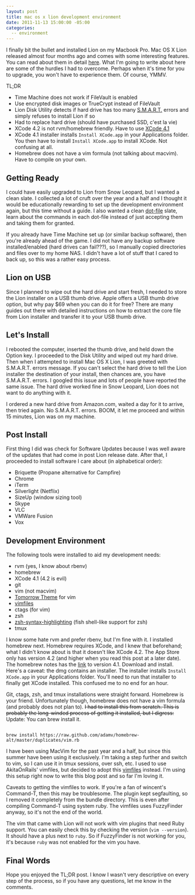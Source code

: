 ```yaml
---
layout: post
title: mac os x lion development environment
date: 2011-11-13 15:00:00 -05:00
categories:
  -- environment
---
```


I finally bit the bullet and installed Lion on my Macbook Pro.  Mac OS X Lion released almost four months ago and comes with
 some interesting features.  You can read about them in detail [here](http://en.wikipedia.org/wiki/Mac_OS_X_Lion).
 What I'm going to write about here are some of the hurdles I had to overcome. Perhaps when it's time for you to upgrade,
 you won't have to experience them.  Of course, YMMV.

TL;DR

* Time Machine does not work if FileVault is enabled
* Use encrypted disk images or TrueCrypt instead of FileVault
* Lion Disk Utility detects if hard drive has too many [S.M.A.R.T.](http://en.wikipedia.org/wiki/S.M.A.R.T.) errors and simply refuses to install Lion if so
* Had to replace hard drive (should have purchased SSD, c'est la vie)
* XCode 4.2 is not rvm/homebrew friendly.  Have to use [XCode 4.1](https://developer.apple.com/downloads/download.action?path=Developer_Tools/xcode_4.1_for_lion/xcode_4.1_for_lion.dmg)
* XCode 4.1 installer installs `Install XCode.app` in your Applications folder. You then have to install `Install XCode.app` to install XCode. Not confusing at all.
* Homebrew does not have a vim formula (not talking about macvim). Have to compile on your own.

## Getting Ready

I could have easily upgraded to Lion from Snow Leopard, but I wanted a clean slate.  I collected a lot of cruft over the year
 and a half and I thought it would be educationally rewarding to set up the development environment again, but this time
 without a guide.  I also wanted a clean [dot-file](http://en.wikipedia.org/wiki/Dot-file) slate, learn about the commands in
 each dot-file instead of just accepting them and taking them for granted.

If you already have Time Machine set up (or similar backup software), then you're already ahead of the game.  I did not have
 any backup software installed/enabled (hard drives can fail???), so I manually copied directories and files over to my home
 NAS.  I didn't have a lot of stuff that I cared to back up, so this was a rather easy process.

## Lion on USB

Since I planned to wipe out the hard drive and start fresh, I needed to store the Lion installer on a USB thumb drive.  Apple 
 offers a USB thumb drive option, but why pay $69 when you can do it for free?  There are many guides out there with
 detailed instructions on how to extract the core file from Lion installer and transfer it to your USB thumb drive.

## Let's Install

I rebooted the computer, inserted the thumb drive, and held down the Option key.  I proceeded to the Disk Utility and wiped
 out my hard drive.  Then when I attempted to install Mac OS X Lion, I was greeted with S.M.A.R.T. errors message.  If you
 can't select the hard drive to tell the Lion installer the destination of your install, then chances are, you have S.M.A.R.T.
 errors.  I googled this issue and lots of people have reported the same issue.  The hard drive worked fine in Snow Leopard,
 Lion does not want to do anything with it.

I ordered a new hard drive from Amazon.com, waited a day for it to arrive, then tried again.  No S.M.A.R.T. errors.  BOOM, it
 let me proceed and within 15 minutes, Lion was on my machine.

## Post Install

First thing I did was check for Software Updates because I was well aware of the updates that had come in post Lion release
 date.  After that, I proceeded to install software I care about (in alphabetical order):

* Briquette (Propane alternative for Campfire)
* Chrome
* iTerm
* Silverlight (Netflix)
* SizeUp (window sizing tool)
* Skype
* VLC
* VMWare Fusion
* Vox

## Development Environment

The following tools were installed to aid my development needs:

* rvm (yes, I know about rbenv)
* homebrew
* XCode 4.1 (4.2 is evil)
* git
* vim (not macvim)
* [Tomorrow Theme](https://github.com/ChrisKempson/Vim-Tomorrow-Theme) for vim
* [vimfiles](https://github.com/braintreeps/vim_dotfiles)
* ctags (for vim)
* zsh
* [zsh-syntax-highlighting](https://github.com/zsh-users/zsh-syntax-highlighting) (fish shell-like support for zsh)
* tmux

I know some hate rvm and prefer rbenv, but I'm fine with it.  I installed homebrew next.  Homebrew requires XCode, and I knew
 that beforehand; what I didn't know about is that it doesn't like XCode 4.2.  The App Store only has version 4.2 (and higher
 when you read this post at a later date).  The homebrew notes has the [link](https://developer.apple.com/downloads/download.action?path=Developer_Tools/xcode_4.1_for_lion/xcode_4.1_for_lion.dmg)
 to version 4.1.  Download and install.  Here's a caveat: the dmg contains an installer.  The installer installs
 `Install XCode.app` in your Applications folder.  You'll need to run that installer to finally get XCode installed.
 This confused me to no end for an hour.

Git, ctags, zsh, and tmux installations were straight forward.  Homebrew is your friend.  Unfortunately though, homebrew does
 not have a vim formula (and probably does not plan to).  <strike>I had to install this from scratch.  This is probably the
 long-winded process of getting it installed, but I digress:</strike> Update: You can brew install it.

<pre><code class="bash">
brew install https://raw.github.com/adamv/homebrew-alt/master/duplicates/vim.rb
</code></pre>

I have been using MacVim for the past year and a half, but since this summer have been using it exclusively.  I'm taking a
 step further and switch to vim, so I can use it in tmux sessions, over ssh, etc.  I used to use AkitaOnRails'
 vimfiles, but decided to adopt this [vimfiles](https://github.com/braintreeps/vim_dotfiles) instead.  I'm using this
 setup right now to write this blog post and so far I'm loving it.

Caveats to getting the vimfiles to work.  If you're a fan of wincent's Command-T, then this may be troublesome.  The
 plugin kept segfaulting, so I removed it completely from the bundle directory.  This is even after compiling Command-T
 using system ruby.  The vimfiles uses FuzzyFinder anyway, so it's not the end of the world.

The vim that came with Lion will not work with vim plugins that need Ruby support.  You can easily check this by checking
 the version (`vim --version`).  It should have a plus next to `ruby`.  So if FuzzyFinder is not working for you, it's
 because `ruby` was not enabled for the vim you have.

## Final Words

Hope you enjoyed the TL;DR post.  I know I wasn't very descriptive on every step of the process, so if you have any questions,
 let me know in the comments.

